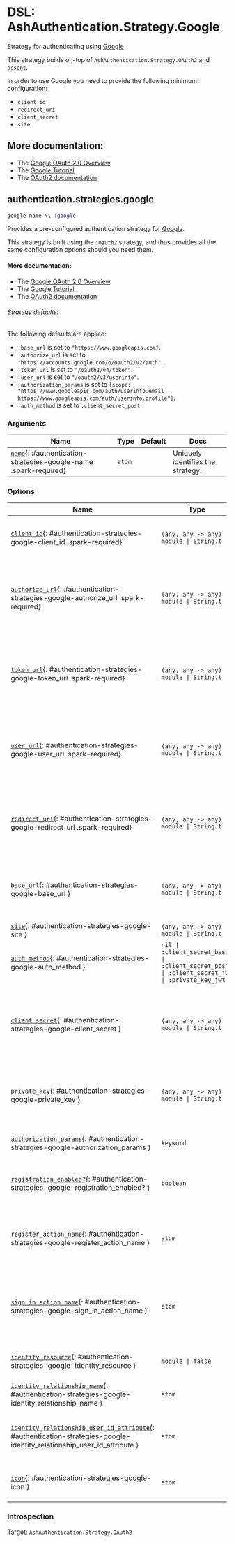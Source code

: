 <!--
This file was generated by Spark. Do not edit it by hand.
-->
# DSL: AshAuthentication.Strategy.Google

Strategy for authenticating using [Google](https://google.com)

This strategy builds on-top of `AshAuthentication.Strategy.OAuth2` and
[`assent`](https://hex.pm/packages/assent).

In order to use Google you need to provide the following minimum configuration:

  - `client_id`
  - `redirect_uri`
  - `client_secret`
  - `site`

## More documentation:
- The [Google OAuth 2.0 Overview](https://developers.google.com/identity/protocols/oauth2).
- The [Google Tutorial](/documentation/tutorial/google.md)
- The [OAuth2 documentation](`AshAuthentication.Strategy.OAuth2`)



## authentication.strategies.google
```elixir
google name \\ :google
```


Provides a pre-configured authentication strategy for [Google](https://google.com/).

This strategy is built using the `:oauth2` strategy, and thus provides all the same
configuration options should you need them.

#### More documentation:
- The [Google OAuth 2.0 Overview](https://developers.google.com/identity/protocols/oauth2).
- The [Google Tutorial](/documentation/tutorial/google.md)
- The [OAuth2 documentation](`AshAuthentication.Strategy.OAuth2`)

###### Strategy defaults:

The following defaults are applied:

* `:base_url` is set to `"https://www.googleapis.com"`.
* `:authorize_url` is set to `"https://accounts.google.com/o/oauth2/v2/auth"`.
* `:token_url` is set to `"/oauth2/v4/token"`.
* `:user_url` is set to `"/oauth2/v3/userinfo"`.
* `:authorization_params` is set to `[scope: "https://www.googleapis.com/auth/userinfo.email https://www.googleapis.com/auth/userinfo.profile"]`.
* `:auth_method` is set to `:client_secret_post`.







### Arguments

| Name | Type | Default | Docs |
|------|------|---------|------|
| [`name`](#authentication-strategies-google-name){: #authentication-strategies-google-name .spark-required} | `atom` |  | Uniquely identifies the strategy. |
### Options

| Name | Type | Default | Docs |
|------|------|---------|------|
| [`client_id`](#authentication-strategies-google-client_id){: #authentication-strategies-google-client_id .spark-required} | `(any, any -> any) \| module \| String.t` |  | The OAuth2 client ID.  Takes either a module which implements the `AshAuthentication.Secret` behaviour, a 2 arity anonymous function or a string. |
| [`authorize_url`](#authentication-strategies-google-authorize_url){: #authentication-strategies-google-authorize_url .spark-required} | `(any, any -> any) \| module \| String.t` |  | The API url to the OAuth2 authorize endpoint, relative to `site`, e.g `authorize_url fn _, _ -> {:ok, "https://exampe.com/authorize"} end`. Takes either a module which implements the `AshAuthentication.Secret` behaviour, a 2 arity anonymous function or a string. |
| [`token_url`](#authentication-strategies-google-token_url){: #authentication-strategies-google-token_url .spark-required} | `(any, any -> any) \| module \| String.t` |  | The API url to access the token endpoint, relative to `site`, e.g `token_url fn _, _ -> {:ok, "https://example.com/oauth_token"} end`. Takes either a module which implements the `AshAuthentication.Secret` behaviour, a 2 arity anonymous function or a string. |
| [`user_url`](#authentication-strategies-google-user_url){: #authentication-strategies-google-user_url .spark-required} | `(any, any -> any) \| module \| String.t` |  | The API url to access the user endpoint, relative to `site`, e.g `user_url fn _, _ -> {:ok, "https://example.com/userinfo"} end`. Takes either a module which implements the `AshAuthentication.Secret` behaviour, a 2 arity anonymous function or a string. |
| [`redirect_uri`](#authentication-strategies-google-redirect_uri){: #authentication-strategies-google-redirect_uri .spark-required} | `(any, any -> any) \| module \| String.t` |  | The callback URI *base*. Not the whole URI back to the callback endpoint, but the URI to your `AuthPlug`. Takes either a module which implements the `AshAuthentication.Secret` behaviour, a 2 arity anonymous function or a string. |
| [`base_url`](#authentication-strategies-google-base_url){: #authentication-strategies-google-base_url } | `(any, any -> any) \| module \| String.t` |  | The base URL of the OAuth2 server - including the leading protocol (ie `https://`).  Takes either a module which implements the `AshAuthentication.Secret` behaviour, a 2 arity anonymous function or a string. |
| [`site`](#authentication-strategies-google-site){: #authentication-strategies-google-site } | `(any, any -> any) \| module \| String.t` |  | Deprecated: Use `base_url` instead. |
| [`auth_method`](#authentication-strategies-google-auth_method){: #authentication-strategies-google-auth_method } | `nil \| :client_secret_basic \| :client_secret_post \| :client_secret_jwt \| :private_key_jwt` | `:client_secret_post` | The authentication strategy used, optional. If not set, no authentication will be used during the access token request. |
| [`client_secret`](#authentication-strategies-google-client_secret){: #authentication-strategies-google-client_secret } | `(any, any -> any) \| module \| String.t` |  | The OAuth2 client secret. Required if :auth_method is `:client_secret_basic`, `:client_secret_post` or `:client_secret_jwt`. Takes either a module which implements the `AshAuthentication.Secret` behaviour, a 2 arity anonymous function or a string. |
| [`private_key`](#authentication-strategies-google-private_key){: #authentication-strategies-google-private_key } | `(any, any -> any) \| module \| String.t` |  | The private key to use if `:auth_method` is `:private_key_jwt`. Takes either a module which implements the `AshAuthentication.Secret` behaviour, a 2 arity anonymous function or a string. |
| [`authorization_params`](#authentication-strategies-google-authorization_params){: #authentication-strategies-google-authorization_params } | `keyword` | `[]` | Any additional parameters to encode in the request phase. eg: `authorization_params scope: "openid profile email"` |
| [`registration_enabled?`](#authentication-strategies-google-registration_enabled?){: #authentication-strategies-google-registration_enabled? } | `boolean` | `true` | If enabled, new users will be able to register for your site when authenticating and not already present. If not, only existing users will be able to authenticate. |
| [`register_action_name`](#authentication-strategies-google-register_action_name){: #authentication-strategies-google-register_action_name } | `atom` |  | The name of the action to use to register a user, if `registration_enabled?` is `true`. Defaults to `register_with_<name>` See the "Registration and Sign-in" section of the strategy docs for more. |
| [`sign_in_action_name`](#authentication-strategies-google-sign_in_action_name){: #authentication-strategies-google-sign_in_action_name } | `atom` |  | The name of the action to use to sign in an existing user, if `sign_in_enabled?` is `true`. Defaults to `sign_in_with_<strategy>`, which is generated for you by default. See the "Registration and Sign-in" section of the strategy docs for more information. |
| [`identity_resource`](#authentication-strategies-google-identity_resource){: #authentication-strategies-google-identity_resource } | `module \| false` | `false` | The resource used to store user identities, or `false` to disable. See the User Identities section of the strategy docs for more. |
| [`identity_relationship_name`](#authentication-strategies-google-identity_relationship_name){: #authentication-strategies-google-identity_relationship_name } | `atom` | `:identities` | Name of the relationship to the provider identities resource |
| [`identity_relationship_user_id_attribute`](#authentication-strategies-google-identity_relationship_user_id_attribute){: #authentication-strategies-google-identity_relationship_user_id_attribute } | `atom` | `:user_id` | The name of the destination (user_id) attribute on your provider identity resource. Only necessary if you've changed the `user_id_attribute_name` option of the provider identity. |
| [`icon`](#authentication-strategies-google-icon){: #authentication-strategies-google-icon } | `atom` | `:oauth2` | The name of an icon to use in any potential UI. This is a *hint* for UI generators to use, and not in any way canonical. |





### Introspection

Target: `AshAuthentication.Strategy.OAuth2`



<style type="text/css">.spark-required::after { content: "*"; color: red !important; }</style>
